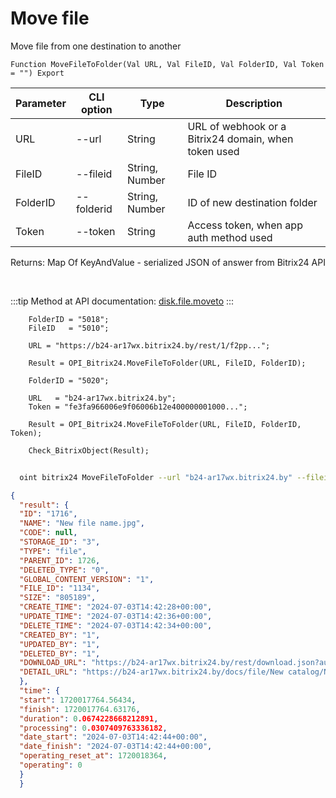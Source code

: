 ﻿---
sidebar_position: 9
---

# Move file
 Move file from one destination to another



`Function MoveFileToFolder(Val URL, Val FileID, Val FolderID, Val Token = "") Export`

  | Parameter | CLI option | Type | Description |
  |-|-|-|-|
  | URL | --url | String | URL of webhook or a Bitrix24 domain, when token used |
  | FileID | --fileid | String, Number | File ID |
  | FolderID | --folderid | String, Number | ID of new destination folder |
  | Token | --token | String | Access token, when app auth method used |

  
  Returns:  Map Of KeyAndValue - serialized JSON of answer from Bitrix24 API

<br/>

:::tip
Method at API documentation: [disk.file.moveto](https://dev.1c-bitrix.ru/rest_help/disk/file/disk_file_moveto.php)
:::
<br/>


```bsl title="Code example"
    FolderID = "5018";
    FileID   = "5010";

    URL = "https://b24-ar17wx.bitrix24.by/rest/1/f2pp...";

    Result = OPI_Bitrix24.MoveFileToFolder(URL, FileID, FolderID);

    FolderID = "5020";

    URL   = "b24-ar17wx.bitrix24.by";
    Token = "fe3fa966006e9f06006b12e400000001000...";

    Result = OPI_Bitrix24.MoveFileToFolder(URL, FileID, FolderID, Token);

    Check_BitrixObject(Result);
```



```sh title="CLI command example"
    
  oint bitrix24 MoveFileToFolder --url "b24-ar17wx.bitrix24.by" --fileid "5010" --folderid "5020" --token "fe3fa966006e9f06006b12e400000001000..."

```

```json title="Result"
{
  "result": {
  "ID": "1716",
  "NAME": "New file name.jpg",
  "CODE": null,
  "STORAGE_ID": "3",
  "TYPE": "file",
  "PARENT_ID": 1726,
  "DELETED_TYPE": "0",
  "GLOBAL_CONTENT_VERSION": "1",
  "FILE_ID": "1134",
  "SIZE": "805189",
  "CREATE_TIME": "2024-07-03T14:42:28+00:00",
  "UPDATE_TIME": "2024-07-03T14:42:36+00:00",
  "DELETE_TIME": "2024-07-03T14:42:34+00:00",
  "CREATED_BY": "1",
  "UPDATED_BY": "1",
  "DELETED_BY": "1",
  "DOWNLOAD_URL": "https://b24-ar17wx.bitrix24.by/rest/download.json?auth=fe708566006e9f06006b12e4000000010000076fcba303ea853529aed2cefade1444b3&token=disk%7CaWQ9MTcxNiZfPUtKOGRTc3BCNmFoWDN3bjdXVVJzV2FEbWdrOXNOQk5K%7CImRvd25sb2FkfGRpc2t8YVdROU1UY3hOaVpmUFV0S09HUlRjM0JDTm1Gb1dETjNiamRYVlZKelYyRkViV2RyT1hOT1FrNUt8ZmU3MDg1NjYwMDZlOWYwNjAwNmIxMmU0MDAwMDAwMDEwMDAwMDc2ZmNiYTMwM2VhODUzNTI5YWVkMmNlZmFkZTE0NDRiMyI%3D.TUnzDUP0VCd8GRkzGSamf6aYWKIRqoB9Fpi6xFrBwBA%3D",
  "DETAIL_URL": "https://b24-ar17wx.bitrix24.by/docs/file/New catalog/New subfolder/New file name.jpg"
  },
  "time": {
  "start": 1720017764.56434,
  "finish": 1720017764.63176,
  "duration": 0.0674228668212891,
  "processing": 0.0307409763336182,
  "date_start": "2024-07-03T14:42:44+00:00",
  "date_finish": "2024-07-03T14:42:44+00:00",
  "operating_reset_at": 1720018364,
  "operating": 0
  }
  }
```
